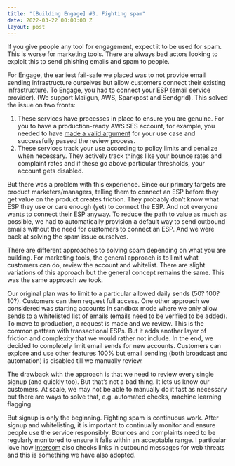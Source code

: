 ```yaml
---
title: "[Building Engage] #3. Fighting spam"
date: 2022-03-22 00:00:00 Z
layout: post
---
```


If you give people any tool for engagement, expect it to be used for spam. This is worse for marketing tools. There are always bad actors looking to exploit this to send phishing emails and spam to people.

For Engage, the earliest fail-safe we placed was to not provide email sending infrastructure ourselves but allow customers connect their existing infrastructure. To Engage, you had to connect your ESP (email service provider). (We support Mailgun, AWS, Sparkpost and Sendgrid). This solved the issue on two fronts:

1. These services have processes in place to ensure you are genuine. For you to have a production-ready AWS SES account, for example, you needed to have [made a valid argument](https://docs.aws.amazon.com/ses/latest/dg/request-production-access.html) for your use case and successfully passed the review process.
2. These services track your use according to policy limits and penalize when necessary. They actively track things like your bounce rates and complaint rates and if these go above particular thresholds, your account gets disabled.

But there was a problem with this experience. Since our primary targets are product marketers/managers, telling them to connect an ESP before they get value on the product creates friction. They probably don’t know what ESP they use or care enough (yet) to connect the ESP. And not everyone wants to connect their ESP anyway. To reduce the path to value as much as possible, we had to automatically provision a default way to send outbound emails without the need for customers to connect an ESP. And we were back at solving the spam issue ourselves.

There are different approaches to solving spam depending on what you are building. For marketing tools, the general approach is to limit what customers can do, review the account and whitelist. There are slight variations of this approach but the general concept remains the same. This was the same approach we took. 

Our original plan was to limit to a particular allowed daily sends (50? 100? 10?). Customers can then request full access. One other approach we considered was starting accounts in sandbox mode where we only allow sends to a whitelisted list of emails (emails need to be verified to be added). To move to production, a request is made and we review. This is the common pattern with transactional ESPs. But it adds another layer of friction and complexity that we would rather not include. In the end, we decided to completely limit email sends for new accounts. Customers can explore and use other features 100% but email sending (both broadcast and automation) is disabled till we manually review.

The drawback with the approach is that we need to review every single signup (and quickly too). But that’s not a bad thing. It lets us know our customers. At scale, we may not be able to manually do it fast as necessary but there are ways to solve that, e.g. automated checks, machine learning flagging.

But signup is only the beginning. Fighting spam is continuous work. After signup and whitelisting, it is important to continually monitor and ensure people use the service responsibly. Bounces and complaints need to be regularly monitored to ensure it falls within an acceptable range. I particular love how [Intercom](https://www.intercom.com/help/en/articles/567399-intercom-s-workspace-review-process) also checks links in outbound messages for web threats and this is something we have also adopted.